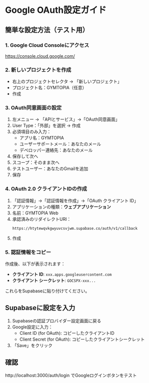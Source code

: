 # Google OAuth設定ガイド

## 簡単な設定方法（テスト用）

### 1. Google Cloud Consoleにアクセス
https://console.cloud.google.com/

### 2. 新しいプロジェクトを作成
- 右上のプロジェクトセレクタ → 「新しいプロジェクト」
- プロジェクト名：GYMTOPIA（任意）
- 作成

### 3. OAuth同意画面の設定
1. 左メニュー → 「APIとサービス」→「OAuth同意画面」
2. User Type：「外部」を選択 → 作成
3. 必須項目のみ入力：
   - アプリ名：GYMTOPIA
   - ユーザーサポートメール：あなたのメール
   - デベロッパー連絡先：あなたのメール
4. 保存して次へ
5. スコープ：そのまま次へ
6. テストユーザー：あなたのGmailを追加
7. 保存

### 4. OAuth 2.0 クライアントIDの作成
1. 「認証情報」→「認証情報を作成」→「OAuth クライアント ID」
2. アプリケーションの種類：**ウェブアプリケーション**
3. 名前：GYMTOPIA Web
4. 承認済みのリダイレクトURI：
   ```
   https://htytewqvkgwyuvcsvjwm.supabase.co/auth/v1/callback
   ```
5. 作成

### 5. 認証情報をコピー
作成後、以下が表示されます：
- **クライアント ID**: `xxx.apps.googleusercontent.com`
- **クライアント シークレット**: `GOCSPX-xxx...`

これらをSupabaseに貼り付けてください。

## Supabaseに設定を入力

1. Supabaseの認証プロバイダー設定画面に戻る
2. Google設定に入力：
   - Client ID (for OAuth): コピーしたクライアントID
   - Client Secret (for OAuth): コピーしたクライアントシークレット
3. 「Save」をクリック

## 確認
http://localhost:3000/auth/login でGoogleログインボタンをテスト